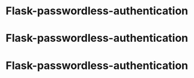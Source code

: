 # Flask-passwordless-authentication
# Flask-passwordless-authentication
# Flask-passwordless-authentication
